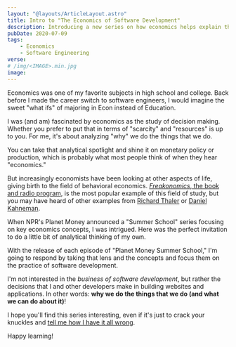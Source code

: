 ```yaml
---
layout: "@layouts/ArticleLayout.astro"
title: Intro to "The Economics of Software Development"
description: Introducing a new series on how economics helps explain the decisions we make when developing software
pubDate: 2020-07-09
tags:
    - Economics
    - Software Engineering
verse:
# /img/<IMAGE>.min.jpg
image:
---
```


Economics was one of my favorite subjects in high school and college. Back before I made the career switch to software engineers, I would imagine the sweet "what ifs" of majoring in Econ instead of Education.

I was (and am) fascinated by economics as the study of decision making. Whether you prefer to put that in terms of "scarcity" and "resources" is up to you. For me, it's about analyzing "why" we do the things that we do.

You can take that analytical spotlight and shine it on monetary policy or production, which is probably what most people think of when they hear "economics."

But increasingly economists have been looking at other aspects of life, giving birth to the field of behavioral economics. [_Freakonomics_, the book and radio program,](https://freakonomics.com/) is the most popular example of this field of study, but you may have heard of other examples from [Richard Thaler](https://en.wikipedia.org/wiki/Richard_Thaler) or [Daniel Kahneman](https://en.wikipedia.org/wiki/Daniel_Kahneman).

When NPR's Planet Money announced a "Summer School" series focusing on key economics concepts, I was intrigued. Here was the perfect invitation to do a little bit of analytical thinking of my own.

With the release of each episode of "Planet Money Summer School," I'm going to respond by taking that lens and the concepts and focus them on the practice of software development.

I'm not interested in the _business of software development_, but rather the decisions that I and other developers make in building websites and applications. In other words: **why we do the things that we do (and what we can do about it)**!

I hope you'll find this series interesting, even if it's just to crack your knuckles and [tell me how I have it all wrong](#comment-link).

Happy learning!
